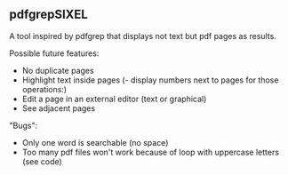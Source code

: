 pdfgrepSIXEL
------------

A tool inspired by pdfgrep that displays not text but pdf pages as results.


Possible future features:
- No duplicate pages
- Highlight text inside pages
(- display numbers next to pages for those operations:)
- Edit a page in an external editor (text or graphical)
- See adjacent pages

"Bugs":
- Only one word is searchable (no space)
- Too many pdf files won't work because of loop with uppercase letters (see code)
